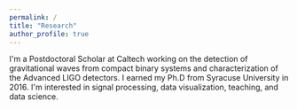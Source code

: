 ```yaml
---
permalink: /
title: "Research"
author_profile: true
---
```


I'm a Postdoctoral Scholar at Caltech working on the detection of gravitational waves from compact binary 
systems and characterization of the Advanced LIGO detectors. I earned my Ph.D from Syracuse University in 2016. 
I'm interested in signal processing, data visualization, teaching, and data science.
